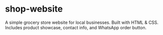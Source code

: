 # shop-website
A simple grocery store website for local businesses. Built with HTML &amp; CSS. Includes product showcase, contact info, and WhatsApp order button.
